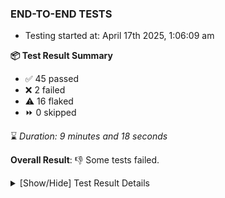 ### END-TO-END TESTS

- Testing started at: April 17th 2025, 1:06:09 am

**📦 Test Result Summary**

- ✅ 45 passed
- ❌ 2 failed
- ⚠️ 16 flaked
- ⏩ 0 skipped

⌛ _Duration: 9 minutes and 18 seconds_

**Overall Result**: 👎 Some tests failed.



<details>
    <summary>[Show/Hide] Test Result Details</summary>
    <div markdown="1">

| Test | Browser | Test Case | Tags | Result |
| :---: | :---: | :--- | :---: | :---: |
| 1 | chromium-meshery-provider | Configure Existing Istio adapter through Mesh Adapter URL from Management page | unstable | ⚠️ |
| 2 | chromium-meshery-provider | Transition to disconnected state and then back to connected state | unstable | ⚠️ |
| 3 | chromium-meshery-provider | Transition to ignored state and then back to connected state | unstable | ⚠️ |
| 4 | chromium-meshery-provider | Transition to not found state and then back to connected state | unstable | ⚠️ |
| 5 | chromium-meshery-provider | Delete Kubernetes cluster connections | unstable | ⚠️ |
| 6 | chromium-meshery-provider | Add performance profile with load generator &quot;fortio&quot; and service mesh &quot;None&quot; | unstable | ⚠️ |
| 7 | chromium-meshery-provider | Ping Istio Adapter | unstable | ⚠️ |
| 8 | chromium-meshery-provider | Connect to Meshery Istio Adapter and configure it |  | ❌ |
| 9 | chromium-local-provider | Add a cluster connection by uploading kubeconfig file | unstable | ⚠️ |
| 10 | chromium-local-provider | Transition to disconnected state and then back to connected state | unstable | ⚠️ |
| 11 | chromium-local-provider | Transition to ignored state and then back to connected state | unstable | ⚠️ |
| 12 | chromium-local-provider | Transition to not found state and then back to connected state | unstable | ⚠️ |
| 13 | chromium-local-provider | Delete Kubernetes cluster connections | unstable | ⚠️ |
| 14 | chromium-meshery-provider | View detailed result of a performance profile (Graph Visualiser) with load generator &quot;fortio&quot; and service mesh &quot;None&quot; | unstable | ⚠️ |
| 15 | chromium-local-provider | Configure Existing Istio adapter through Mesh Adapter URL from Management page | unstable | ⚠️ |
| 16 | chromium-meshery-provider | Edit the configuration of a performance profile with load generator &quot;fortio&quot; and service mesh &quot;None&quot; | unstable | ⚠️ |
| 17 | chromium-local-provider | Add performance profile with load generator &quot;fortio&quot; and service mesh &quot;None&quot; | unstable | ⚠️ |
| 18 | chromium-local-provider | Connect to Meshery Istio Adapter and configure it |  | ❌ |
| 19 | chromium-local-provider | Ping Istio Adapter | unstable | ⚠️ |
| 20 | chromium-meshery-provider | Compare test of a performance profile with load generator &quot;fortio&quot; and service mesh &quot;None&quot; | unstable | ⚠️ |
| 21 | chromium-local-provider | View detailed result of a performance profile (Graph Visualiser) with load generator &quot;fortio&quot; and service mesh &quot;None&quot; | unstable | ⚠️ |
| 22 | chromium-meshery-provider | Delete a performance profile with load generator &quot;fortio&quot; and service mesh &quot;None&quot; | unstable | ⚠️ |
| 23 | chromium-local-provider | Edit the configuration of a performance profile with load generator &quot;fortio&quot; and service mesh &quot;None&quot; | unstable | ⚠️ |
| 24 | chromium-local-provider | Compare test of a performance profile with load generator &quot;fortio&quot; and service mesh &quot;None&quot; | unstable | ⚠️ |
| 25 | chromium-local-provider | Delete a performance profile with load generator &quot;fortio&quot; and service mesh &quot;None&quot; | unstable | ⚠️ |

</div>
</details>


<!-- To see the full report, please visit our CI/CD pipeline with reporter. -->